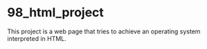 # 98_html_project
This project is a web page that tries to achieve an operating system interpreted in HTML.
